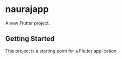 # naurajapp

A new Flutter project.

## Getting Started

This project is a starting point for a Flutter application.


